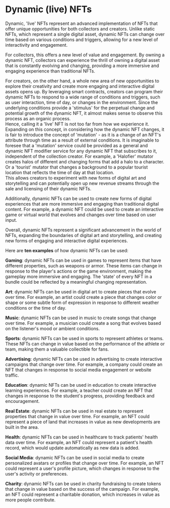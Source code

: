 # Dynamic (live) NFTs

Dynamic, 'live' NFTs represent an advanced implementation of NFTs that offer unique opportunities for
both collectors and creators. Unlike static NFTs, which represent a single digital asset, dynamic NFTs can change over time based on various conditions and triggers, allowing for a new level of interactivity and engagement.

For collectors, this offers a new level of value and engagement. By owning a dynamic NFT, collectors can experience the thrill of owning a digital asset that is constantly evolving and changing, providing a more immersive and engaging experience than traditional NFTs.

For creators, on the other hand, a whole new area of new opportunities to explore their creativity
and create more engaging and interactive digital assets opens up. By leveraging smart contracts,
creators can program their dynamic NFTs to respond to a wide range of conditions and triggers,
such as user interaction, time of day, or changes in the environment. Since the underlying conditions
provide a 'stimulus' for the perpetual change and potential growth of the dynamic NFT, it almost makes sense to observe this process as an organic process.  
Hence, calling it a 'live' NFT is not too far from how we experience it. Expanding on this concept, in considering how the dynamic NFT changes,
it is fair to introduce the concept of 'mutation' - as it is a change of an NFT's attribute through time as a result of external conditions. It is imaginable to foresee that a 'mutation' service could be provided
as a general and dynamic NFT modifier service for any dynamic NFT that subscribes to it, independent of the collection creator.
For example, a 'Halofier' mutator creates halos of different and changing forms that add a halo to a character.
Or a 'tourist' mutator that changes a background to a popular tourist location that reflects the time of day at that location.  
This allows creators to experiment with new forms of digital art and storytelling and can potentially open up new revenue streams through the sale and licensing of their dynamic NFTs.

Additionally, dynamic NFTs can be used to create new forms of digital experiences that are more immersive and engaging than traditional digital content. For example, a dynamic NFT could be used to create an
interactive game or virtual world that evolves and changes over time based on user input.

Overall, dynamic NFTs represent a significant advancement in the world of NFTs, expanding the boundaries
of digital art and storytelling, and creating new forms of engaging and interactive digital experiences.

Here are **ten examples** of how dynamic NFTs can be used:

**Gaming**: dynamic NFTs can be used in games to represent items that have different properties, such as weapons or armor.
These items can change in response to the player's actions or the game environment, making the gameplay more immersive and engaging.
The 'state' of every NFT in a bundle could be reflected by a meaningful changing representation.

**Art**: dynamic NFTs can be used in digital art to create pieces that evolve over time. For example, an artist
could create a piece that changes color or shape or some subtle form of expression in response to different
weather conditions or the time of day.

**Music**: dynamic NFTs can be used in music to create songs that change over time. For example, a musician
could create a song that evolves based on the listener's mood or ambient conditions.

**Sports**: dynamic NFTs can be used in sports to represent athletes or teams. These NFTs can change in value
based on the performance of the athlete or team, making them a valuable collectible for fans.

**Advertising**: dynamic NFTs can be used in advertising to create interactive campaigns that change over time.
For example, a company could create an NFT that changes in response to social media engagement or website traffic.

**Education**: dynamic NFTs can be used in education to create interactive learning experiences.
For example, a teacher could create an NFT that changes in response to the student's progress, providing feedback and encouragement.

**Real Estate**: dynamic NFTs can be used in real estate to represent properties that change in value over time.
For example, an NFT could represent a piece of land that increases in value as new developments are built in the area.

**Health**: dynamic NFTs can be used in healthcare to track patients' health data over time.
For example, an NFT could represent a patient's health record, which would update automatically as new data is added.

**Social Media**: dynamic NFTs can be used in social media to create personalized avatars or profiles that change over time.
For example, an NFT could represent a user's profile picture, which changes in response to the user's activity or preferences.

**Charity**: dynamic NFTs can be used in charity fundraising to create tokens that change in value based on the
success of the campaign. For example, an NFT could represent a charitable donation, which increases in value as more people contribute.
